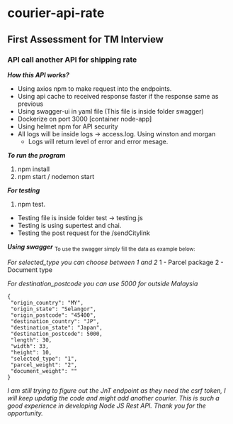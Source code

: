 # courier-api-rate
## First Assessment for TM Interview
### API call another API for shipping rate

***How this API works?***
- Using axios npm to make request into the endpoints.
- Using api cache to received response faster if the response same as previous
- Using swagger-ui in yaml file (This file is inside folder swagger)
- Dockerize on port 3000 [container node-app]
- Using helmet npm for API security
- All logs will be inside logs -> access.log. Using winston and morgan
  - Logs will return level of error and error mesage.
 
 ***To run the program***
 1. npm install
 2. npm start / nodemon start
 
 
 ***For testing***
 1. npm test.
 - Testing file is inside folder test -> testing.js
 - Testing is using supertest and chai.
 - Testing the post request for the /sendCitylink
 
 ***Using swagger***
 <sub>To use the swagger simply fill the data as example below: </sub>
 
 *For selected_type you can choose between 1 and 2*
    1 - Parcel package
    2 - Document type
    
*For destination_postcode you can use 5000 for outside Malaysia*

 ```
 {
  "origin_country": "MY",
  "origin_state": "Selangor",
  "origin_postcode": "45400",
  "destination_country": "JP",
  "destination_state": "Japan",
  "destination_postcode": 5000,
  "length": 30,
  "width": 33,
  "height": 10,
  "selected_type": "1",
  "parcel_weight": "2",
  "document_weight": ""
}
 ```
 
*I am still trying to figure out the JnT endpoint as they need the csrf token, I will keep updatig the code and might add another courier. This is such a good experience in developing Node JS Rest API. Thank you for the opportunity.*
